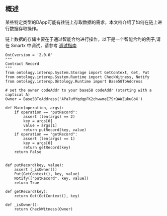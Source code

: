 
## 概述

某些特定类型的DApp可能有往链上存取数据的需求，本文档介绍了如何在链上进行数据存取操作。

链上数据的存储主要在于通过智能合约进行操作，以下是一个智能合约的例子,请在 Smartx 中调试，请参考 [调试指南](https://dev-docs.ont.io/#/docs-cn/QuickGuide/00-dapp_development?id=%E5%9C%A8-smartx-%E4%B8%AD%E5%88%9B%E5%BB%BA%EF%BC%8C%E7%BC%96%E8%AF%91%E5%92%8C%E9%83%A8%E7%BD%B2%E6%99%BA%E8%83%BD%E5%90%88%E7%BA%A6%E5%88%B0%E7%A7%81%E6%9C%89%E9%93%BE)

```
OntCversion = '2.0.0'
"""
Contract Record
"""
from ontology.interop.System.Storage import GetContext, Get, Put
from ontology.interop.System.Runtime import CheckWitness, Notify
from ontology.interop.Ontology.Runtime import Base58ToAddress

# set the owner codeAddr to your base58 codeAddr (starting with a captical A)
Owner = Base58ToAddress('APa7uMYqdqpFK2chwwmeE7SrQAWZukuGbX')

def Main(operation, args):
    if operation == "putRecord":
        assert (len(args) == 2)
        key = args[0]
        value = args[1]
        return putRecord(key, value)
    if operation == "getRecord":
        assert (len(args) == 1)
        key = args[0]
        return getRecord(key)
    return False


def putRecord(key, value):
    assert (_isOwner())
    Put(GetContext(), key, value)
    Notify(["putRecord", key, value])
    return True

def getRecord(key):
    return Get(GetContext(), key)

def _isOwner():
    return CheckWitness(Owner)
```
